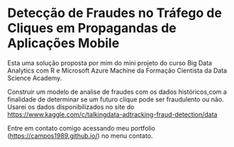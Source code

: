 # Detecção de Fraudes no Tráfego de Cliques em Propagandas de Aplicações Mobile

Esta uma solução proposta por mim do mini projeto do curso Big Data Analytics com R e Microsoft Azure Machine da Formação Cientista da Data Science Academy.


Construir um modelo de analise de fraudes com os dados históricos,com a finalidade de determinar se um futuro clique pode ser fraudulento ou não. 
Usarei os dados disponibilizados no site do https://www.kaggle.com/c/talkingdata-adtracking-fraud-detection/data

Entre em contato comigo acessando meu portfolio (https://campos1989.github.io/) no menu contato.


